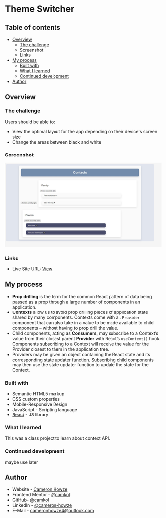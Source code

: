 # Theme Switcher

## Table of contents

- [Overview](#overview)
  - [The challenge](#the-challenge)
  - [Screenshot](#screenshot)
  - [Links](#links)
- [My process](#my-process)
  - [Built with](#built-with)
  - [What I learned](#what-i-learned)
  - [Continued development](#continued-development)
- [Author](#author)

## Overview

### The challenge

Users should be able to:

- View the optimal layout for the app depending on their device's screen size
- Change the areas between black and white

### Screenshot

![](./screen.jpg)

### Links

- Live Site URL: [View](https://themetoggler24.netlify.app/)

## My process

- **Prop drilling** is the term for the common React pattern of data being passed as a prop through a large number of components in an application.
- **Contexts** allow us to avoid prop drilling pieces of application state shared by many components. Contexts come with a `.Provider` component that can also take in a value to be made available to child components – without having to prop drill the value.
- Child components, acting as **Consumers**, may subscribe to a Context’s value from their closest parent **Provider** with React’s `useContext()` hook. Components subscribing to a Context will receive the value for the Provider closest to them in the application tree.
- Providers may be given an object containing the React state and its corresponding state updater function. Subscribing child components may then use the state updater function to update the state for the Context.

### Built with

- Semantic HTML5 markup
- CSS custom properties
- Mobile-Responsive Design
- JavaScript - Scripting language
- [React](https://reactjs.org/) - JS library

### What I learned

This was a class project to learn about context API.

### Continued development

maybe use later

## Author

- Website - [Cameron Howze](https://camkol.github.io/)
- Frontend Mentor - [@camkol](https://www.frontendmentor.io/profile/camkol)
- GitHub- [@camkol](https://github.com/camkol)
- LinkedIn - [@cameron-howze](https://www.linkedin.com/in/cameron-howze-28a646109/)
- E-Mail - [cameronhowze4@outlook.com](mailto:cameronhowze4@outlook.com)

